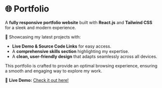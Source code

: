 # 🌐 Portfolio  

A **fully responsive portfolio website** built with **React.js** and **Tailwind CSS** for a sleek and modern experience.  

🚀 Showcasing my latest projects with:  
- **Live Demo & Source Code Links** for easy access.  
- A **comprehensive skills section** highlighting my expertise.  
- A **clean, user-friendly design** that adapts seamlessly across all devices.  

This portfolio is crafted to provide an optimal browsing experience, ensuring a smooth and engaging way to explore my work.  

🔗 **Live Demo:** [Check it out here!](https://lucky00-portfolio.netlify.app/)  
